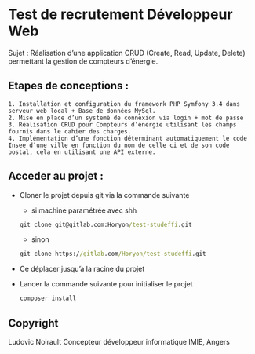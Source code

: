 # Test de recrutement Développeur Web

Sujet : Réalisation d’une application CRUD (Create, Read, Update, Delete) permettant la gestion de compteurs d’énergie.

## Etapes de conceptions :

    1. Installation et configuration du framework PHP Symfony 3.4 dans serveur web local + Base de données MySql.
    2. Mise en place d’un systemè de connexion via login + mot de passe
    3. Réalisation CRUD pour Compteurs d’énergie utilisant les champs fournis dans le cahier des charges.
    4. Implémentation d’une fonction déterminant automatiquement le code Insee d’une ville en fonction du nom de celle ci et de son code postal, cela en utilisant une API externe.

## Acceder au projet :

- Cloner le projet depuis git via la commande suivante 
  - si machine paramétrée avec shh
  ```cmd 
  git clone git@gitlab.com:Horyon/test-studeffi.git
  ```
  - sinon
  ```cmd 
  git clone https://gitlab.com/Horyon/test-studeffi.git
  ```

- Ce déplacer jusqu’à la racine du projet

- Lancer la commande suivante pour initialiser le projet
  ```cmd
  composer install
  ```



## Copyright
Ludovic Noirault
Concepteur développeur informatique
IMIE, Angers